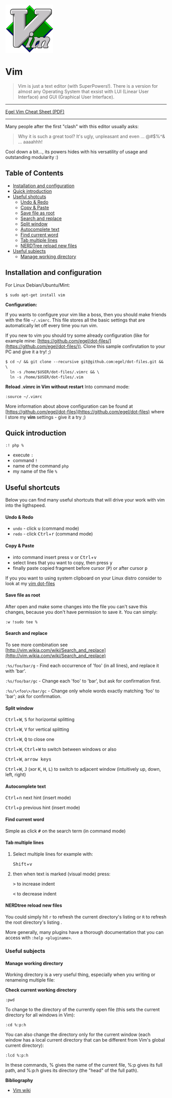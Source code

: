 <img src="img/Vim_logo.png" title="Vim - The ultimate text editor" width="150" />

# Vim
> Vim is just a text editor (with SuperPowers!). There is a version for almost any Operating System that exsist with LUI (Linear User Interface) and GUI (Graphical User Interface).

* * *
[Egel Vim Cheat Sheet (PDF)](http://bit.ly/1wqcChS)
* * *

Many people after the first "clash" with this editor usually asks:

> Why it is such a great tool? It's ugly, unpleasant and even ... @#$%^& ... aaaahhh!

Cool down a bit..., its powers hides with his versatility of usage and outstanding modularity :)


## Table of Contents
  * [Installation and configuration](#installation-and-configuration)
  * [Quick introduction](#quick-introduction)
  * [Useful shotcuts](#useful-shortcuts)
    - [Undo & Redo](#undo--redo)
    - [Copy & Paste](#copy--paste)
    - [Save file as root](#save-file-as-root)
    - [Search and replace](#search-and-replace)
    - [Split window](#split-window)
    - [Autocomplete text](#autocomplete-text)
    - [Find current word](#find-current-word)
    - [Tab multiple lines](#tab-multiple-lines)
    - [NERDTree reload new files](#nerdtree-reload-new-files)
  * [Useful subjects](#useful-subjects)
    - [Manage working directory](#manage-working-directory)


## Installation and configuration
For Linux Debian/Ubuntu/Mint:

    $ sudo apt-get install vim


**Configuration:**

If you wants to configure your vim like a boss, then you should make friends with the file `~/.vimrc`. This file stores all the basic settings that are automatically let off every time you run vim.

If you new to vim you should try some already configuration (like for example mine: [https://github.com/egel/dot-files/](https://github.com/egel/dot-files/)). Clone this sample confirutation to your PC and give it a try! ;)

    $ cd ~/ && git clone --recursive git@github.com:egel/dot-files.git && \
      ln -s /home/$USER/dot-files/.vimrc && \
      ln -s /home/$USER/dot-files/.vim

**Reload .vimrc in Vim without restart**
Into command mode:

    :source ~/.vimrc

More information about above configuration can be found at [https://github.com/egel/dot-files](https://github.com/egel/dot-files) where I store my **vim** settings - give it a try ;)


## Quick introduction

    :! php %

  * execute `:`
  * command `!`
  * name of the command `php`
  * my name of the file `%`


## Useful shortcuts
Below you can find many useful shortcuts that will drive your work with vim into the ligthspeed.

#### Undo & Redo

  * `undo` - click <kbd>u</kbd> (command mode)
  * `redo` - click <kbd>Ctrl</kbd>+<kbd>r</kbd> (command mode)


#### Copy & Paste

  - into command insert press <kbd>v</kbd> or <kbd>Ctrl</kbd>+<kbd>v</kbd>
  - select lines that you want to copy, then press <kbd>y</kbd>
  - finally paste copied fragment before cursor (<kbd>P</kbd>) or after cursor <kbd>p</kbd>

If you you want to using system clipboard on your Linux distro consider to look at my [vim dot-files](egel-dot-files-repo)


#### Save file as root
After open and make some changes into the file you can't save this changes, because you don't have permission to save it. You can simply:

    :w !sudo tee %


#### Search and replace
To see more combination see [http://vim.wikia.com/wiki/Search_and_replace](http://vim.wikia.com/wiki/Search_and_replace)

`:%s/foo/bar/g` - Find each occurrence of 'foo' (in all lines), and replace it with 'bar'.

`:%s/foo/bar/gc` - Change each 'foo' to 'bar', but ask for confirmation first.

`:%s/\<foo\>/bar/gc` - Change only whole words exactly matching 'foo' to 'bar'; ask for confirmation.

#### Split window

<kbd>Ctrl</kbd>+<kbd>W</kbd>, <kbd>S</kbd> for horizontal splitting

<kbd>Ctrl</kbd>+<kbd>W</kbd>, <kbd>V</kbd> for vertical splitting

<kbd>Ctrl</kbd>+<kbd>W</kbd>, <kbd>Q</kbd> to close one

<kbd>Ctrl</kbd>+<kbd>W</kbd>, <kbd>Ctrl</kbd>+<kbd>W</kbd> to switch between windows or also

<kbd>Ctrl</kbd>+<kbd>W</kbd>, <kbd>arrow keys</kbd>

<kbd>Ctrl</kbd>+<kbd>W</kbd>, <kbd>J</kbd> (xor <kbd>K</kbd>, <kbd>H</kbd>, <kbd>L</kbd>) to switch to adjacent window (intuitively up, down, left, right)


#### Autocomplete text

<kbd>Ctrl</kbd>+<kbd>n</kbd> next hint (insert mode)

<kbd>Ctrl</kbd>+<kbd>p</kbd> previous hint (insert mode)


#### Find current word
Simple as click <kbd>#</kbd> on the search term (in command mode)


#### Tab multiple lines

1. Select multiple lines for example with:

    <kbd>Shift</kbd>+<kbd>v</kbd>

2. then when text is marked (visual mode) press:

    <kbd>></kbd> to increase indent

    <kbd><</kbd> to decrease indent

#### NERDtree reload new files

You could simply hit `r` to refresh the current directory's listing or `R` to refresh the root directory's listing .

More generally, many plugins have a thorough documentation that you can access with `:help <pluginame>`.



### Useful subjects

#### Manage working directory
Working directory is a very useful thing, especially when you writing or renameing multiple file:

**Check current working directory**

    :pwd

To change to the directory of the currently open file (this sets the current directory for all windows in Vim):

    :cd %:p:h

You can also change the directory only for the current window (each window has a local current directory that can be different from Vim's global current directory):

    :lcd %:p:h

In these commands, % gives the name of the current file, %:p gives its full path, and %:p:h gives its directory (the "head" of the full path).



**Bibliography**

  - [Vim wiki](http://vim.wikia.com/wiki/Vim_Tips_Wiki)

<!-- General links -->
 [egel-dot-files-repo]: https://github.com/egel/dot-files
